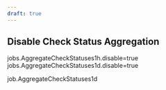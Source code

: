 ```yaml
---
draft: true
---
```

## Disable Check Status Aggregation

jobs.AggregateCheckStatuses1h.disable=true
jobs.AggregateCheckStatuses1d.disable=true

job.AggregateCheckStatuses1d
